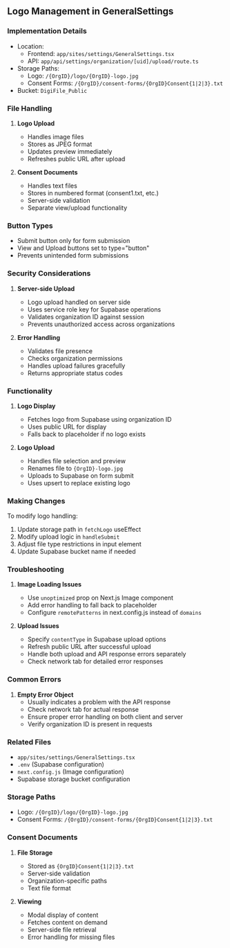 ## Logo Management in GeneralSettings

### Implementation Details
- Location: 
  - Frontend: `app/sites/settings/GeneralSettings.tsx`
  - API: `app/api/settings/organization/[uid]/upload/route.ts`
- Storage Paths:
  - Logo: `/{OrgID}/logo/{OrgID}-logo.jpg`
  - Consent Forms: `/{OrgID}/consent-forms/{OrgID}Consent{1|2|3}.txt`
- Bucket: `DigiFile_Public`

### File Handling
1. **Logo Upload**
   - Handles image files
   - Stores as JPEG format
   - Updates preview immediately
   - Refreshes public URL after upload

2. **Consent Documents**
   - Handles text files
   - Stores in numbered format (consent1.txt, etc.)
   - Server-side validation
   - Separate view/upload functionality

### Button Types
- Submit button only for form submission
- View and Upload buttons set to type="button"
- Prevents unintended form submissions

### Security Considerations
1. **Server-side Upload**
   - Logo upload handled on server side
   - Uses service role key for Supabase operations
   - Validates organization ID against session
   - Prevents unauthorized access across organizations

2. **Error Handling**
   - Validates file presence
   - Checks organization permissions
   - Handles upload failures gracefully
   - Returns appropriate status codes

### Functionality
1. **Logo Display**
   - Fetches logo from Supabase using organization ID
   - Uses public URL for display
   - Falls back to placeholder if no logo exists

2. **Logo Upload**
   - Handles file selection and preview
   - Renames file to `{OrgID}-logo.jpg`
   - Uploads to Supabase on form submit
   - Uses upsert to replace existing logo

### Making Changes
To modify logo handling:
1. Update storage path in `fetchLogo` useEffect
2. Modify upload logic in `handleSubmit`
3. Adjust file type restrictions in input element
4. Update Supabase bucket name if needed

### Troubleshooting
1. **Image Loading Issues**
   - Use `unoptimized` prop on Next.js Image component
   - Add error handling to fall back to placeholder
   - Configure `remotePatterns` in next.config.js instead of `domains`

2. **Upload Issues**
   - Specify `contentType` in Supabase upload options
   - Refresh public URL after successful upload
   - Handle both upload and API response errors separately
   - Check network tab for detailed error responses

### Common Errors
1. **Empty Error Object**
   - Usually indicates a problem with the API response
   - Check network tab for actual response
   - Ensure proper error handling on both client and server
   - Verify organization ID is present in requests

### Related Files
- `app/sites/settings/GeneralSettings.tsx`
- `.env` (Supabase configuration)
- `next.config.js` (Image configuration)
- Supabase storage bucket configuration

### Storage Paths
- Logo: `/{OrgID}/logo/{OrgID}-logo.jpg`
- Consent Forms: `/{OrgID}/consent-forms/{OrgID}Consent{1|2|3}.txt`

### Consent Documents
1. **File Storage**
   - Stored as `{OrgID}Consent{1|2|3}.txt`
   - Server-side validation
   - Organization-specific paths
   - Text file format

2. **Viewing**
   - Modal display of content
   - Fetches content on demand
   - Server-side file retrieval
   - Error handling for missing files

